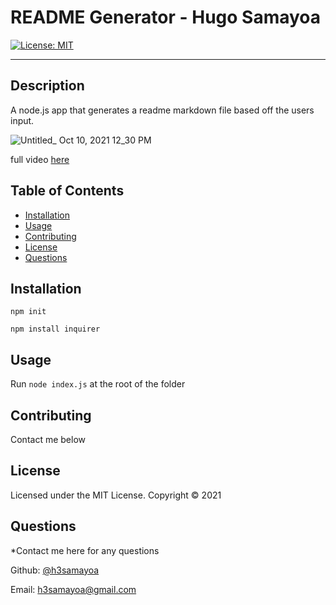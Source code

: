 # README Generator - Hugo Samayoa

[![License: MIT](https://img.shields.io/badge/License-MIT-yellow.svg)](https://opensource.org/licenses/MIT)

---

## Description
A node.js app that generates a readme markdown file based off the users input.

![Untitled_ Oct 10, 2021 12_30 PM](https://user-images.githubusercontent.com/16126060/136710747-a184176c-6173-4412-8e2b-19c6b506a056.gif)

full video [here](https://watch.screencastify.com/v/KDyVhsassCJzCsJ7vc27)

## Table of Contents
* [Installation](#installation)
* [Usage](#usage)
* [Contributing](#contributing)
* [License](#license)
* [Questions](#questions)

## Installation
`npm init` 

`npm install inquirer`

## Usage
Run `node index.js` at the root of the folder

## Contributing
Contact me below

## License 
Licensed under the MIT License. Copyright © 2021

## Questions
*Contact me here for any questions 

Github: [@h3samayoa](https://github.com/h3samayoa/)

Email: [h3samayoa@gmail.com](mailto:h3samayoa@gmail.com)

